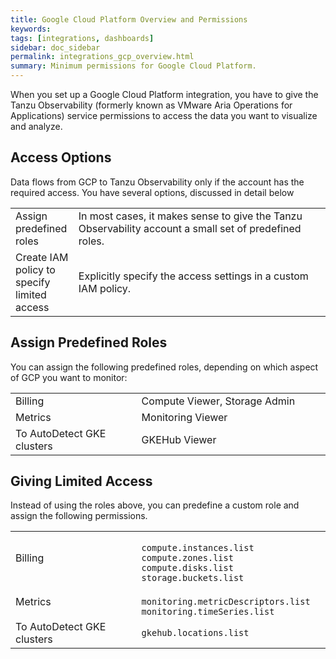 ```yaml
---
title: Google Cloud Platform Overview and Permissions
keywords:
tags: [integrations, dashboards]
sidebar: doc_sidebar
permalink: integrations_gcp_overview.html
summary: Minimum permissions for Google Cloud Platform.
---
```


When you set up a Google Cloud Platform integration, you have to give the Tanzu Observability (formerly known as VMware Aria Operations for Applications) service permissions to access the data you want to visualize and analyze.


## Access Options

Data flows from GCP to Tanzu Observability only if the account has the required access. You have several options, discussed in detail below

<table style="width: 100%;">
<colgroup>
<col width="20%" />
<col width="80%" />
</colgroup>
<tbody>
<tr>
<td>Assign predefined roles</td>
<td markdown="span">In most cases, it makes sense to give the Tanzu Observability account a small set of predefined roles.</td></tr>
<tr>
<td markdown="span">Create IAM policy to specify limited access</td>
<td markdown="span">Explicitly specify the access settings in a custom IAM policy.</td>
</tr>
</tbody>
</table>


## Assign Predefined Roles

You can assign the following predefined roles, depending on which aspect of GCP you want to monitor:
<table style="width: 100%;">
<colgroup>
<col width="40%" />
<col width="60%" />
</colgroup>
<tbody>
<tr>
<td>Billing</td>
<td markdown="span">Compute Viewer, Storage Admin</td></tr>
<tr>
<td markdown="span">Metrics</td>
<td markdown="span">Monitoring Viewer</td>
</tr>
<tr>
<td markdown="span">To AutoDetect GKE clusters</td>
<td markdown="span">GKEHub Viewer</td>
</tr>
</tbody>
</table>


## Giving Limited Access

Instead of using the roles above, you can predefine a custom role and assign the following permissions.

<table style="width: 100%;">
<colgroup>
<col width="40%" />
<col width="60%" />
</colgroup>
<tbody>
<tr>
<td>Billing</td>
<td markdown="span"><code>
compute.instances.list
compute.zones.list
compute.disks.list
storage.buckets.list
</code></td></tr>
<tr>
<td markdown="span">Metrics</td>
<td markdown="span"><code>
monitoring.metricDescriptors.list
monitoring.timeSeries.list
</code></td>
</tr>
<tr>
<td markdown="span">To AutoDetect GKE clusters</td>
<td markdown="span"><code>gkehub.locations.list
</code></td>
</tr>
</tbody>
</table>
